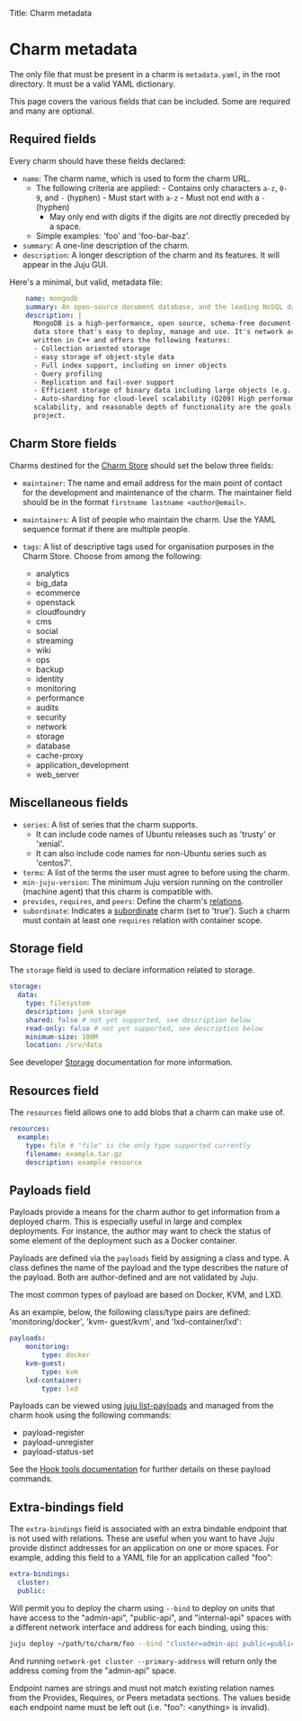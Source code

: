 Title: Charm metadata

# Charm metadata

The only file that must be present in a charm is `metadata.yaml`, in the root
directory. It must be a valid YAML dictionary.

This page covers the various fields that can be included. Some are required and
many are optional.

## Required fields

Every charm should have these fields declared:

  - `name`: The charm name, which is used to form the charm URL.
    - The following criteria are applied:
          - Contains only characters `a-z`, `0-9`, and `-` (hyphen)
          - Must start with `a-z`
          - Must not end with a `-` (hyphen)
	  - May only end with digits if the digits are _not_ directly preceded
	    by a space.
    - Simple examples: 'foo' and 'foo-bar-baz'.
  - `summary`: A one-line description of the charm.
  - `description`: A longer description of the charm and its features. It will
    appear in the Juju GUI.

Here's a minimal, but valid, metadata file:

```yaml
    name: mongodb
    summary: An open-source document database, and the leading NoSQL database
    description: |
      MongoDB is a high-performance, open source, schema-free document- oriented
      data store that's easy to deploy, manage and use. It's network accessible,
      written in C++ and offers the following features:
      - Collection oriented storage
      - easy storage of object-style data
      - Full index support, including on inner objects
      - Query profiling
      - Replication and fail-over support
      - Efficient storage of binary data including large objects (e.g. videos)
      - Auto-sharding for cloud-level scalability (Q209) High performance,
      scalability, and reasonable depth of functionality are the goals for the
      project.
```

## Charm Store fields

Charms destined for the [Charm Store][charm-store] should set the below three
fields:

  - `maintainer`: The name and email address for the main point of contact
  for the development and maintenance of the charm. The maintainer field
  should be in the format `firstname lastname <author@email>`.

  - `maintainers`: A list of people who maintain the charm. Use the YAML
  sequence format if there are multiple people.

  - `tags`: A list of descriptive tags used for organisation purposes in the
    Charm Store. Choose from among the following:

     - analytics
     - big_data
     - ecommerce
     - openstack
     - cloudfoundry
     - cms
     - social
     - streaming
     - wiki
     - ops
     - backup
     - identity
     - monitoring
     - performance
     - audits
     - security
     - network
     - storage
     - database
     - cache-proxy
     - application_development
     - web_server

## Miscellaneous fields

  - `series`: A list of series that the charm supports.
     - It can include code names of Ubuntu releases such as 'trusty' or
       'xenial'.
     - It can also include code names for non-Ubuntu series such as 'centos7'.
  - `terms`: A list of the terms the user must agree to before using the charm.
  - `min-juju-version`: The minimum Juju version running on the controller
    (machine agent) that this charm is compatible with.
  - `provides`, `requires`, and `peers`: Define the charm's
    [relations][authors-relations].
  - `subordinate`: Indicates a
    [subordinate][authors-subordinate] charm (set to 'true'). Such a charm must
    contain at least one `requires` relation with container scope.

## Storage field

The `storage` field is used to declare information related to storage.

```yaml
storage:
  data:
    type: filesystem
    description: junk storage
    shared: false # not yet supported, see description below
    read-only: false # not yet supported, see description below
    minimum-size: 100M
    location: /srv/data
```

See developer [Storage][developer-storage] documentation for more information.

## Resources field

The `resources` field allows one to add blobs that a charm can make use of.

```yaml
resources:
  example:
    type: file # "file" is the only type supported currently
    filename: example.tar.gz
    description: example resource
```

## Payloads field

Payloads provide a means for the charm author to get information from a
deployed charm. This is especially useful in large and complex deployments. For
instance, the author may want to check the status of some element of the
deployment such as a Docker container.

Payloads are defined via the `payloads` field by assigning a class and type. A
class defines the name of the payload and the type describes the nature of the
payload. Both are author-defined and are not validated by Juju.

The most common types of payload are based on Docker, KVM, and LXD.

As an example, below, the following class/type pairs are defined:
'monitoring/docker', 'kvm- guest/kvm', and 'lxd-container/lxd':

```yaml
payloads:
    monitoring:
        type: docker
    kvm-guest:
        type: kvm
    lxd-container:
        type: lxd
```

Payloads can be viewed using [juju list-payloads][list-payloads] and managed
from the charm hook using the following commands:

- payload-register
- payload-unregister
- payload-status-set

See the [Hook tools documentation][hook-payloads] for further details on these
payload commands. 

## Extra-bindings field

The `extra-bindings` field is associated with an extra bindable endpoint that
is not used with relations. These are useful when you want to have Juju provide
distinct addresses for an application on one or more spaces. For example,
adding this field to a YAML file for an application called "foo":

```yaml
extra-bindings:
  cluster:
  public:
```

Will permit you to deploy the charm using `--bind` to deploy on units that have
access to the "admin-api", "public-api", and "internal-api" spaces with a
different network interface and address for each binding, using this:

```bash
juju deploy ~/path/to/charm/foo --bind "cluster=admin-api public=public-api internal-api"
```

And running `network-get cluster --primary-address` will return only the
address coming from the "admin-api" space.

Endpoint names are strings and must not match existing relation names from
the Provides, Requires, or Peers metadata sections. The values beside each
endpoint name must be left out (i.e. "foo": &lt;anything&gt; is invalid).


<!-- LINKS -->

[authors-subordinate]: ./authors-subordinate-applications.md
[authors-relations]: ./authors-relations.md
[charm-store]: https://jujucharms.com/store
[developer-storage]: ./developer-storage.md
[hook-payloads]:./reference-hook-tools.md#payload-status-set
[list-payloads]:./commands.md#list-payloads
